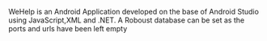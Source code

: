 WeHelp is an Android Application developed on the base of Android Studio using JavaScript,XML and .NET. 
A Roboust database can be set as the ports and urls have been left empty
